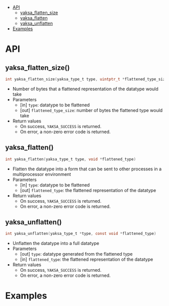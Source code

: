 * [API](#api)
  * [yaksa_flatten_size](#yaksa_flatten_size)
  * [yaksa_flatten](#yaksa_flatten)
  * [yaksa_unflatten](#yaksa_unflatten)
* [Examples](#examples)

# API
## yaksa_flatten_size()
```c
int yaksa_flatten_size(yaksa_type_t type, uintptr_t *flattened_type_size)
```

* Number of bytes that a flattened representation of the datatype would take
* Parameters
  * [in] `type`: datatype to be flattened
  * [out] `flattened_type_size`: number of bytes the flattened type would take
* Return values
  * On success, `YAKSA_SUCCESS` is returned.
  * On error, a non-zero error code is returned.

## yaksa_flatten()
```c
int yaksa_flatten(yaksa_type_t type, void *flattened_type)
```

* Flatten the datatype into a form that can be sent to other processes in a multiprocessor environment
* Parameters
  * [in] `type`: datatype to be flattened
  * [out] `flattened_type`: the flattened representation of the datatype
* Return values
  * On success, `YAKSA_SUCCESS` is returned.
  * On error, a non-zero error code is returned.

## yaksa_unflatten()
```c
int yaksa_unflatten(yaksa_type_t *type, const void *flattened_type)
```

* Unflatten the datatype into a full datatype
* Parameters
  * [out] `type`: datatype generated from the flattened type
  * [in] `flattened_type`: the flattened representation of the datatype
* Return values
  * On success, `YAKSA_SUCCESS` is returned.
  * On error, a non-zero error code is returned.

# Examples